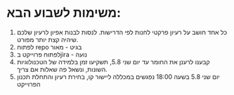 # משימות לשבוע הבא:
1. כל אחד חושב על רעיון פרקטי לחנות לפי הדרישות. לנסות לבנות אפיון לרעיון שלכם שיהיה קצת יותר מפורט.
2. לפתוח repo בגיט - מאור
3. לפתוח פרוייקט בjira - נועה
4. קבענו לרענן את החומר עד יום שני 5.8, תשקיעו זמן בלמידה של הטכנולוגיות השונות, ונשאל פה שאלות אם צריך.
5. יום שני 5.8 בשעה 18:00 נפגשים במכללה ליישור קו, בחירת רעיון והתחלת תכנון הפרוייקט

